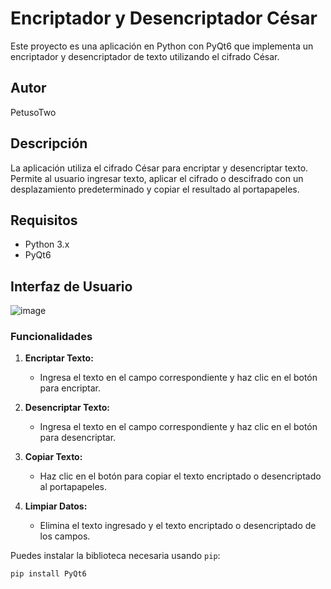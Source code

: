 # Encriptador y Desencriptador César

Este proyecto es una aplicación en Python con PyQt6 que implementa un encriptador y desencriptador de texto utilizando el cifrado César.

## Autor

PetusoTwo

## Descripción

La aplicación utiliza el cifrado César para encriptar y desencriptar texto. Permite al usuario ingresar texto, aplicar el cifrado o descifrado con un desplazamiento predeterminado y copiar el resultado al portapapeles.

## Requisitos

- Python 3.x
- PyQt6

## Interfaz de Usuario

![image](https://github.com/user-attachments/assets/419754ca-2c4b-40ea-89fd-073097360504)

### Funcionalidades

1. **Encriptar Texto:**
   - Ingresa el texto en el campo correspondiente y haz clic en el botón para encriptar.

2. **Desencriptar Texto:**
   - Ingresa el texto en el campo correspondiente y haz clic en el botón para desencriptar.

3. **Copiar Texto:**
   - Haz clic en el botón para copiar el texto encriptado o desencriptado al portapapeles.

4. **Limpiar Datos:**
   - Elimina el texto ingresado y el texto encriptado o desencriptado de los campos.

Puedes instalar la biblioteca necesaria usando `pip`:

```bash
pip install PyQt6

